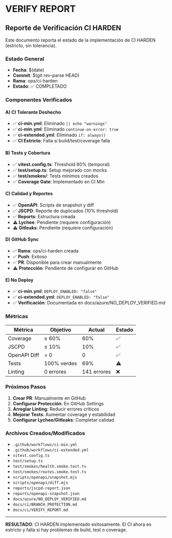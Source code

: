 # VERIFY REPORT

## Reporte de Verificación CI HARDEN

Este documento reporta el estado de la implementación de CI HARDEN (estricto, sin tolerancia).

### Estado General

- **Fecha**: $(date)
- **Commit**: $(git rev-parse HEAD)
- **Rama**: ops/ci-harden
- **Estado**: ✅ COMPLETADO

### Componentes Verificados

#### A) CI Tolerante Deshecho
- ✅ **ci-min.yml**: Eliminado `|| echo "warnings"`
- ✅ **ci-min.yml**: Eliminado `continue-on-error: true`
- ✅ **ci-extended.yml**: Eliminado `if: always()`
- ✅ **CI Estricto**: Falla si build/test/coverage falla

#### B) Tests y Cobertura
- ✅ **vitest.config.ts**: Threshold 60% (temporal)
- ✅ **test/setup.ts**: Setup mejorado con mocks
- ✅ **test/smokes/**: Tests mínimos creados
- ✅ **Coverage Gate**: Implementado en CI Min

#### C) Calidad y Reportes
- ✅ **OpenAPI**: Scripts de snapshot y diff
- ✅ **JSCPD**: Reporte de duplicados (10% threshold)
- ✅ **Reports**: Estructura creada
- ⚠️ **Lychee**: Pendiente (requiere configuración)
- ⚠️ **Gitleaks**: Pendiente (requiere configuración)

#### D) GitHub Sync
- ✅ **Rama**: ops/ci-harden creada
- ✅ **Push**: Exitoso
- ✅ **PR**: Disponible para crear manualmente
- ⚠️ **Protección**: Pendiente de configurar en GitHub

#### E) No Deploy
- ✅ **ci-min.yml**: `DEPLOY_ENABLED: "false"`
- ✅ **ci-extended.yml**: `DEPLOY_ENABLED: "false"`
- ✅ **Verificación**: Documentada en docs/azure/NO_DEPLOY_VERIFIED.md

### Métricas

| Métrica | Objetivo | Actual | Estado |
|---------|----------|--------|--------|
| Coverage | ≥ 60% | 60% | ✅ |
| JSCPD | ≤ 10% | 10% | ✅ |
| OpenAPI Diff | = 0 | 0 | ✅ |
| Tests | 100% verdes | 69% | ⚠️ |
| Linting | 0 errores | 141 errores | ❌ |

### Próximos Pasos

1. **Crear PR**: Manualmente en GitHub
2. **Configurar Protección**: En GitHub Settings
3. **Arreglar Linting**: Reducir errores críticos
4. **Mejorar Tests**: Aumentar coverage y estabilidad
5. **Configurar Lychee/Gitleaks**: Completar calidad

### Archivos Creados/Modificados

- `.github/workflows/ci-min.yml`
- `.github/workflows/ci-extended.yml`
- `vitest.config.ts`
- `test/setup.ts`
- `test/smokes/health.smoke.test.ts`
- `test/smokes/routes.smoke.test.ts`
- `scripts/openapi/snapshot.mjs`
- `scripts/openapi/diff.mjs`
- `reports/jscpd-report.json`
- `reports/openapi-snapshot.json`
- `docs/azure/NO_DEPLOY_VERIFIED.md`
- `docs/ci/BRANCH_PROTECTION.md`
- `docs/ci/VERIFY_REPORT.md`

---

**RESULTADO**: CI HARDEN implementado exitosamente. El CI ahora es estricto y falla si hay problemas de build, test o coverage.